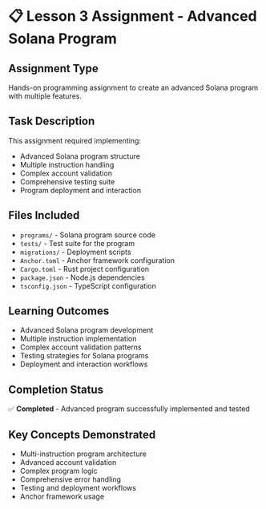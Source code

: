 # 📋 Lesson 3 Assignment - Advanced Solana Program

## Assignment Type
Hands-on programming assignment to create an advanced Solana program with multiple features.

## Task Description
This assignment required implementing:
- Advanced Solana program structure
- Multiple instruction handling
- Complex account validation
- Comprehensive testing suite
- Program deployment and interaction

## Files Included
- `programs/` - Solana program source code
- `tests/` - Test suite for the program
- `migrations/` - Deployment scripts
- `Anchor.toml` - Anchor framework configuration
- `Cargo.toml` - Rust project configuration
- `package.json` - Node.js dependencies
- `tsconfig.json` - TypeScript configuration

## Learning Outcomes
- Advanced Solana program development
- Multiple instruction implementation
- Complex account validation patterns
- Testing strategies for Solana programs
- Deployment and interaction workflows

## Completion Status
✅ **Completed** - Advanced program successfully implemented and tested

## Key Concepts Demonstrated
- Multi-instruction program architecture
- Advanced account validation
- Complex program logic
- Comprehensive error handling
- Testing and deployment workflows
- Anchor framework usage 